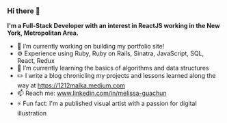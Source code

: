 ### Hi there 👋


**I'm a Full-Stack Developer with an interest in ReactJS working in the New York, Metropolitan Area.**
- 🔭 I’m currently working on building my portfolio site!
- ⚙️ Experience using Ruby, Ruby on Rails, Sinatra, JavaScript, SQL, React, Redux
- 🌱 I’m currently learning the basics of algorithms and data structures
- ✏️ I write a blog chronicling my projects and lessons learned along the way at https://1212malka.medium.com
- 📫 Reach me: www.linkedin.com/in/melissa-guachun
- ⚡ Fun fact: I'm a published visual artist with a passion for digital illustration
